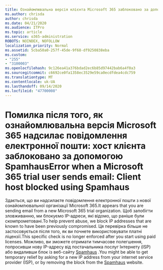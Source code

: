 ```yaml
---
title: Ознайомлювальна версія клієнта Microsoft 365 заблоковано за допомогою Spamhaus
ms.author: chrisda
author: chrisda
ms.date: 04/21/2020
ms.audience: ITPro
ms.topic: article
ms.service: o365-administration
ROBOTS: NOINDEX, NOFOLLOW
localization_priority: Normal
ms.assetid: 5cba50a0-257f-45de-9f68-df9250838eba
ms.custom:
- "255"
- "3100003"
ms.openlocfilehash: 9c126ea41a376bdad2ec6b85d97442bab6a4f0a3
ms.sourcegitcommit: c6692ce0fa1358ec3529e59ca0ecdfdea4cdc759
ms.translationtype: MT
ms.contentlocale: uk-UA
ms.lasthandoff: 09/14/2020
ms.locfileid: "47700008"
---
```

# <a name="error-when-a-microsoft-365-trial-user-sends-email-client-host-blocked-using-spamhaus"></a><span data-ttu-id="343d2-102">Помилка після того, як ознайомлювальна версія Microsoft 365 надсилає повідомлення електронної пошти: хост клієнта заблоковано за допомогою Spamhaus</span><span class="sxs-lookup"><span data-stu-id="343d2-102">Error when a Microsoft 365 trial user sends email: Client host blocked using Spamhaus</span></span>

<span data-ttu-id="343d2-103">Здається, що ви надсилаєте повідомлення електронної пошти з нової ознайомлювальної організації Microsoft 365.</span><span class="sxs-lookup"><span data-stu-id="343d2-103">It appears that you are sending email from a new Microsoft 365 trial organization.</span></span> <span data-ttu-id="343d2-104">Щоб запобігти зловживанню, ми блокуємо IP-адреси, які відомо, що раніше були скомпрометовані.</span><span class="sxs-lookup"><span data-stu-id="343d2-104">To help prevent abuse, we block IP addresses that are known to have been previously compromised.</span></span> <span data-ttu-id="343d2-105">Ця перевірка більше не застосовується після того, як ви почнете використовувати платні ліцензії.</span><span class="sxs-lookup"><span data-stu-id="343d2-105">This specific check is no longer enforced after you start using paid licenses.</span></span> <span data-ttu-id="343d2-106">Можливо, ви зможете отримати тимчасове полегшення, попросивши нову IP-адресу від постачальника послуг Інтернету (ISP) або видаливши блок із веб-сайту [Spamhaus](https://go.microsoft.com/fwlink/p/?linkid=123245) .</span><span class="sxs-lookup"><span data-stu-id="343d2-106">You might be able to get temporary relief by asking for a new IP address from your internet service provider (ISP), or by removing the block from the [Spamhaus](https://go.microsoft.com/fwlink/p/?linkid=123245) website.</span></span>
